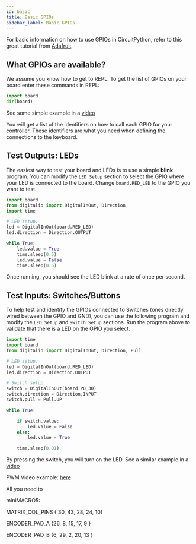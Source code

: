```yaml
---
id: basic
title: Basic GPIOs
sidebar_label: Basic GPIOs
---
```


For basic information on how to use GPIOs in CircuitPython, refer to this great tutorial from [Adafruit](https://learn.adafruit.com/circuitpython-digital-inputs-and-outputs).

## What GPIOs are available?

We assume you know how to get to REPL. To get the list of GPIOs on your board enter these commands in REPL:

``` python
import board
dir(board)
```

See some simple example in a [video](https://youtu.be/M7GHp6md2Qc?list=PLjF7R1fz_OOWFqZfqW9jlvQSIUmwn9lWr)

You will get a list of the identifiers on how to call each GPIO for your controller.  These identifiers are what you need when defining the connections to the keyboard.

## Test Outputs: LEDs

The easiest way to test your board and LEDs is to use a simple **blink** program.  You can modify the `LED Setup` section to select the GPIO where your LED is connected to the board.  Change `board.RED_LED` to the GPIO you want to test.

``` python
import board
from digitalio import DigitalInOut, Direction
import time

# LED setup.
led = DigitalInOut(board.RED_LED)
led.direction = Direction.OUTPUT

while True:
    led.value = True
    time.sleep(0.5)
    led.value = False
    time.sleep(0.5)
```
Once running, you should see the LED blink at a rate of once per second.


## Test Inputs: Switches/Buttons

To help test and identify the GPIOs connected to Switches (ones directly wired between the GPIO and GND), you can use the following program and modify the `LED Setup` and `Switch Setup` sections.  Run the program above to validate that there is a LED on the GPIO you select.


``` python
import time
import board
from digitalio import DigitalInOut, Direction, Pull

# LED setup.
led = DigitalInOut(board.RED_LED)
led.direction = Direction.OUTPUT

# Switch setup.
switch = DigitalInOut(board.P0_30)
switch.direction = Direction.INPUT
switch.pull = Pull.UP

while True:

    if switch.value:
        led.value = False
    else:
        led.value = True

    time.sleep(0.01) 
```

By pressing the switch, you will turn on the LED.
See a similar example in a [video](https://youtu.be/37R2OVGrV2w?list=PLjF7R1fz_OOWFqZfqW9jlvQSIUmwn9lWr)


PWM Video example: [here](https://youtu.be/Kelr2DD39g8?list=PLjF7R1fz_OOWFqZfqW9jlvQSIUmwn9lWr)

All you need to

miniMACRO5:

MATRIX_COL_PINS { 30, 43, 28, 24, 10}

ENCODER_PAD_A  {26, 8, 15, 17, 9 }

ENCODER_PAD_B  {6, 29, 2, 20, 13 }